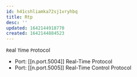 ```yaml
---
id: h41cshliamka72sj1vryhbq
title: Rtp
desc: ''
updated: 1642144918770
created: 1642144884523
---
```



`R`eal `T`ime `P`rotocol

- Port: [[n.port.5004]] Real-Time Protocol
- Port: [[n.port.5005]] Real-Time Control Protocol
